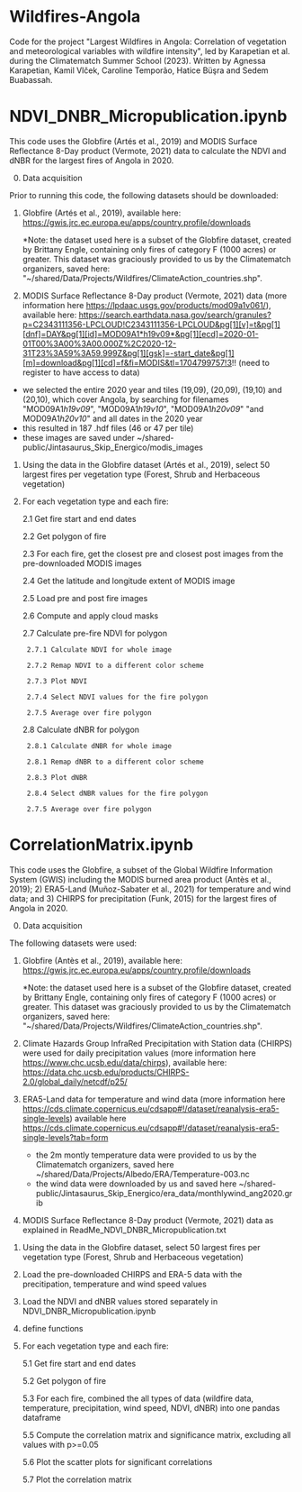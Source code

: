 # Wildfires-Angola
Code for the project "Largest Wildfires in Angola: Correlation of vegetation and meteorological variables with wildfire intensity", led by Karapetian et al. during the Climatematch Summer School (2023). Written by Agnessa Karapetian, Kamil Vlček, Caroline Temporão, Hatice Büşra and Sedem Buabassah. 


# NDVI_DNBR_Micropublication.ipynb

This code uses the Globfire (Artés et al., 2019) and MODIS Surface Reflectance 8-Day product (Vermote, 2021) data to calculate the NDVI and dNBR for the largest fires of Angola in 2020.

0. Data acquisition 

Prior to running this code, the following datasets should be downloaded: 

1) Globfire (Artés et al., 2019), available here: https://gwis.jrc.ec.europa.eu/apps/country.profile/downloads

   *Note: the dataset used here is a subset of the Globfire dataset, created by Brittany Engle, containing only 
   fires of category F (1000 acres) or greater. This dataset was graciously provided to us by the Climatematch    organizers, saved here: "~/shared/Data/Projects/Wildfires/ClimateAction_countries.shp".


2) MODIS Surface Reflectance 8-Day product (Vermote, 2021) data (more information here https://lpdaac.usgs.gov/products/mod09a1v061/), available here: https://search.earthdata.nasa.gov/search/granules?p=C2343111356-LPCLOUD!C2343111356-LPCLOUD&pg[1][v]=t&pg[1][dnf]=DAY&pg[1][id]=MOD09A1*h19v09*&pg[1][ecd]=2020-01-01T00%3A00%3A00.000Z%2C2020-12-31T23%3A59%3A59.999Z&pg[1][gsk]=-start_date&pg[1][m]=download&pg[1][cd]=f&fi=MODIS&tl=1704799757!3!! (need to register to have access to data)
 
  - we selected the entire 2020 year and tiles (19,09), (20,09), (19,10) and (20,10), which cover Angola, by searching for filenames "MOD09A1*h19v09*", "MOD09A1*h19v10*", "MOD09A1*h20v09*" "and MOD09A1*h20v10*" and all dates in the 2020 year  
  - this resulted in 187 .hdf files (46 or 47 per tile)
  - these images are saved under ~/shared-public/Jintasaurus_Skip_Energico/modis_images 

1. Using the data in the Globfire dataset (Artés et al., 2019), select 50 largest fires per vegetation type (Forest, Shrub and Herbaceous vegetation)

2. For each vegetation type and each fire:

    2.1 Get fire start and end dates 
    
    2.2 Get polygon of fire
    
    2.3 For each fire, get the closest pre and closest post images from the pre-downloaded MODIS images
    
    2.4 Get the latitude and longitude extent of MODIS image
    
    2.5 Load pre and post fire images
    
    2.6 Compute and apply cloud masks
    
    2.7 Calculate pre-fire NDVI for polygon
    
        2.7.1 Calculate NDVI for whole image
        
        2.7.2 Remap NDVI to a different color scheme
        
        2.7.3 Plot NDVI 
        
        2.7.4 Select NDVI values for the fire polygon 
        
        2.7.5 Average over fire polygon 
        
    2.8 Calculate dNBR for polygon 
    
        2.8.1 Calculate dNBR for whole image
        
        2.8.1 Remap dNBR to a different color scheme
        
        2.8.3 Plot dNBR
        
        2.8.4 Select dNBR values for the fire polygon
        
        2.7.5 Average over fire polygon

# CorrelationMatrix.ipynb

This code uses the Globfire, a subset of the Global Wildfire Information System (GWIS) including the MODIS burned area product (Antès et al., 2019); 2) ERA5-Land (Muñoz-Sabater et al., 2021) for temperature and wind data; and 3) CHIRPS for precipitation (Funk, 2015) for the largest fires of Angola in 2020.

0. Data acquisition 

The following datasets were used: 

1) Globfire (Antès et al., 2019), available here: https://gwis.jrc.ec.europa.eu/apps/country.profile/downloads

   *Note: the dataset used here is a subset of the Globfire dataset, created by Brittany Engle, containing only 
   fires of category F (1000 acres) or greater. This dataset was graciously provided to us by the Climatematch organizers, saved here: "~/shared/Data/Projects/Wildfires/ClimateAction_countries.shp".

2) Climate Hazards Group InfraRed Precipitation with Station data (CHIRPS) were used for daily precipitation values (more information here https://www.chc.ucsb.edu/data/chirps), available here: https://data.chc.ucsb.edu/products/CHIRPS-2.0/global_daily/netcdf/p25/

	
3) ERA5-Land data for temperature and wind data (more information here https://cds.climate.copernicus.eu/cdsapp#!/dataset/reanalysis-era5-single-levels) available here https://cds.climate.copernicus.eu/cdsapp#!/dataset/reanalysis-era5-single-levels?tab=form 
	- the 2m montly temperature data were provided to us by the Climatematch organizers, saved here ~/shared/Data/Projects/Albedo/ERA/Temperature-003.nc		
	- the wind data were downloaded by us and saved here ~/shared-public/Jintasaurus_Skip_Energico/era_data/monthlywind_ang2020.grib

4) MODIS Surface Reflectance 8-Day product (Vermote, 2021) data as explained in ReadMe_NDVI_DNBR_Micropublication.txt 
	
1. Using the data in the Globfire dataset, select 50 largest fires per vegetation type (Forest, Shrub and Herbaceous vegetation)

2. Load the pre-downloaded CHIRPS and ERA-5 data with the precitipation, temperature and wind speed values

3. Load the NDVI and dNBR values stored separately in NDVI_DNBR_Micropublication.ipynb

4. define functions

5. For each vegetation type and each fire:

    5.1 Get fire start and end dates 
    
    5.2 Get polygon of fire
    
    5.3 For each fire, combined the all types of data (wildfire data, temperature, precipitation, wind speed, NDVI, dNBR) into one pandas dataframe   
   
    5.5 Compute the correlation matrix and significance matrix, excluding all values with p>=0.05
    
    5.6 Plot the scatter plots for significant correlations
	    
    5.7 Plot the correlation matrix
    
        

